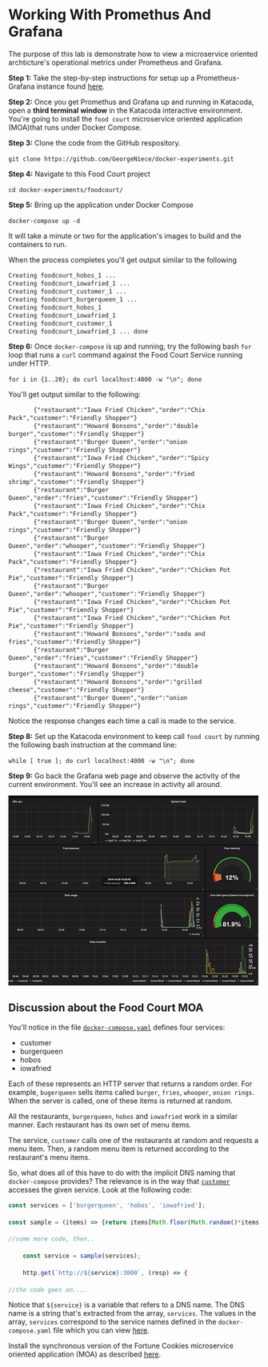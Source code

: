 # Working With Promethus And Grafana

The purpose of this lab is demonstrate how to view a microservice oriented archticture's operational metrics under Prometheus and Grafana.

**Step 1:** Take the step-by-step instructions for setup up a Prometheus-Grafana instance found [here](https://katacoda.com/courses/prometheus/creating-dashboards-with-grafana).

**Step 2:** Once you get Promethus and Grafana up and running in Katacoda, open a **third terminal window** in the Katacoda interactive environment. You're going to install the `food court` microservice oriented application (MOA)that runs under Docker Compose.

**Step 3:** Clone the code from the GitHub respository.

`git clone https://github.com/GeorgeNiece/docker-experiments.git`

**Step 4:** Navigate to this Food Court project

`cd docker-experiments/foodcourt/`

**Step 5:** Bring up the application under Docker Compose

`docker-compose up -d`

It will take a minute or two for the application's images to build and the containers
to run.

When  the process completes you'll get output similar to the following

```text
Creating foodcourt_hobos_1 ...
Creating foodcourt_iowafried_1 ...
Creating foodcourt_customer_1 ...
Creating foodcourt_burgerqueen_1 ...
Creating foodcourt_hobos_1
Creating foodcourt_iowafried_1
Creating foodcourt_customer_1
Creating foodcourt_iowafried_1 ... done
```

**Step 6:** Once `docker-compose` is up and running, try the following bash `for` loop
 that runs a `curl` command against the Food Court Service running under HTTP.
 


`for i in {1..20}; do curl localhost:4000 -w "\n"; done`

You'll get output similar to the following:

```text{"restaurant":"Burger Queen","order":"burger","customer":"Friendly Shopper"}
       {"restaurant":"Iowa Fried Chicken","order":"Chix Pack","customer":"Friendly Shopper"}
       {"restaurant":"Howard Bonsons","order":"double burger","customer":"Friendly Shopper"}
       {"restaurant":"Burger Queen","order":"onion rings","customer":"Friendly Shopper"}
       {"restaurant":"Iowa Fried Chicken","order":"Spicy Wings","customer":"Friendly Shopper"}
       {"restaurant":"Howard Bonsons","order":"fried shrimp","customer":"Friendly Shopper"}
       {"restaurant":"Burger Queen","order":"fries","customer":"Friendly Shopper"}
       {"restaurant":"Iowa Fried Chicken","order":"Chix Pack","customer":"Friendly Shopper"}
       {"restaurant":"Burger Queen","order":"onion rings","customer":"Friendly Shopper"}
       {"restaurant":"Burger Queen","order":"whooper","customer":"Friendly Shopper"}
       {"restaurant":"Iowa Fried Chicken","order":"Chix Pack","customer":"Friendly Shopper"}
       {"restaurant":"Iowa Fried Chicken","order":"Chicken Pot Pie","customer":"Friendly Shopper"}
       {"restaurant":"Burger Queen","order":"whooper","customer":"Friendly Shopper"}
       {"restaurant":"Iowa Fried Chicken","order":"Chicken Pot Pie","customer":"Friendly Shopper"}
       {"restaurant":"Iowa Fried Chicken","order":"Chicken Pot Pie","customer":"Friendly Shopper"}
       {"restaurant":"Howard Bonsons","order":"soda and fries","customer":"Friendly Shopper"}
       {"restaurant":"Burger Queen","order":"fries","customer":"Friendly Shopper"}
       {"restaurant":"Howard Bonsons","order":"double burger","customer":"Friendly Shopper"}
       {"restaurant":"Howard Bonsons","order":"grilled cheese","customer":"Friendly Shopper"}
       {"restaurant":"Burger Queen","order":"onion rings","customer":"Friendly Shopper"}
```
Notice the response changes each time a call is made to the service.

**Step 8:** Set up the Katacoda environment to keep call `food court`  by running the following bash instruction at the command line:

`while [ true ]; do curl localhost:4000 -w "\n"; done`

**Step 9:** Go back the Grafana web page and observe the activity of the current environment. You'll see an increase in activity all around.

![grafana activity](./images/grafana-01.png)

## Discussion about the Food Court MOA

You'll notice in the file [`docker-compose.yaml`](docker-compose.yaml) defines four services:

* customer
* burgerqueen
* hobos
* iowafried

Each of these represents an HTTP server that returns a random order. For example, `bugerqueen` sells items called
`burger`, `fries`, `whooper`, `onion rings`. When the server is called, one of these items is returned at random.

All the restaurants, `burgerqueen`, `hobos` and `iowafried` work in a similar manner. Each restaurant has its own set of menu items.

The service, `customer` calls one of the restaurants at random and requests a menu item. Then, a random menu item is returned
according to the restaurant's menu items.

So, what does all of this have to do with the implicit DNS naming that `docker-compose` provides? The relevance is in the way
that [`customer`](customer/index.js) accesses the given service. Look at the following code:

```javascript
const services = ['burgerqueen', 'hobos', 'iowafried'];

const sample = (items) => {return items[Math.floor(Math.random()*items.length)];};

//some more code, then..

    const service = sample(services);

    http.get(`http://${service}:3000`, (resp) => {

//the code goes on....

```
Notice that `${service}` is a variable that refers to a DNS name. The DNS name is a string that's extracted from the array, `services`.
The values in the array, `services` correspond to the service names defined in the 
`docker-compose.yaml` file which you can view [here](docker-compose.yaml).

Install the synchronous version of the Fortune Cookies microservice oriented application (MOA) as described [here](https://github.com/GeorgeNiece/fortune-cookies/tree/master/microservice-sync).